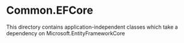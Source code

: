 # Common.EFCore

This directory contains application-independent classes which take a
dependency on Microsoft.EntityFrameworkCore